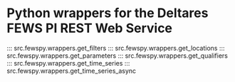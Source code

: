 # Python wrappers for the Deltares FEWS PI REST Web Service
::: src.fewspy.wrappers.get_filters
::: src.fewspy.wrappers.get_locations
::: src.fewspy.wrappers.get_parameters
::: src.fewspy.wrappers.get_qualifiers
::: src.fewspy.wrappers.get_time_series
::: src.fewspy.wrappers.get_time_series_async

